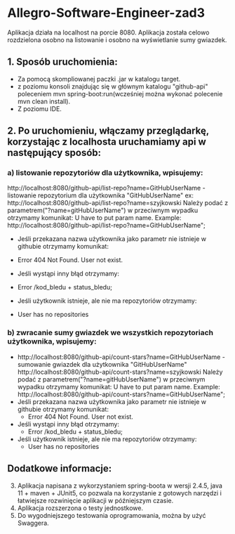 # Allegro-Software-Engineer-zad3

 Aplikacja działa na localhost na porcie 8080.
 Aplikacja została celowo rozdzielona osobno na listowanie i osobno na wyświetlanie sumy gwiazdek.

## 1. Sposób uruchomienia:
* Za pomocą skompliowanej paczki .jar w katalogu target.
* z poziomu konsoli znajdując się w głównym katalogu "github-api" poleceniem mvn spring-boot:run(wcześniej można wykonać polecenie mvn clean install).
* Z poziomu IDE.
    
## 2. Po uruchomieniu, włączamy przeglądarkę, korzystając z localhosta uruchamiamy api w następujący sposób:
### a) listowanie repozytoriów dla użytkownika, wpisujemy:
http://localhost:8080/github-api/list-repo?name=GitHubUserName - listowanie repozytorium dla użytkownika "GitHubUserName"
ex: http://localhost:8080/github-api/list-repo?name=szyjkowski
Należy podać z parametrem("?name=gitHubUserName") w przeciwnym wypadku otrzymamy komunikat:
U have to put param name. Example: http://localhost:8080/github-api/list-repo?name=GitHubUserName";
* Jeśli przekazana nazwa użytkownika jako parametr nie istnieje w githubie otrzymamy komunikat:
+ Error 404 Not Found. User not exist.
* Jeśli wystąpi inny błąd otrzymamy:
+ Error /kod_bledu + status_bledu;
* Jeśli użytkownik istnieje, ale nie ma repozytoriów otrzymamy:
+ User has no repositories

### b) zwracanie sumy gwiazdek we wszystkich repozytoriach użytkownika, wpisujemy:
* http://localhost:8080/github-api/count-stars?name=GitHubUserName - sumowanie gwiazdek dla użytkownika "GitHubUserName"
http://localhost:8080/github-api/count-stars?name=szyjkowski
Należy podać z parametrem("?name=gitHubUserName") w przeciwnym wypadku otrzymamy komunikat:
U have to put param name. Example: http://localhost:8080/github-api/count-stars?name=GitHubUserName";
* Jeśli przekazana nazwa użytkownika jako parametr nie istnieje w githubie otrzymamy komunikat:
    + Error 404 Not Found. User not exist.
* Jeśli wystąpi inny błąd otrzymamy:
     + Error /kod_bledu + status_bledu;
* Jeśli użytkownik istnieje, ale nie ma repozytoriów otrzymamy:
     + User has no repositories
## Dodatkowe informacje: 
3. Aplikacja napisana z wykorzystaniem spring-boota w wersji 2.4.5, java 11 + maven + JUnit5, co pozwala na korzystanie z gotowych narzędzi i łatwiejsze rozwinięcie aplikacji w późniejszym czasie.
4. Aplikacja rozszerzona o testy jednostkowe.
5. Do wygodniejszego testowania oprogramowania, można by użyć Swaggera.

